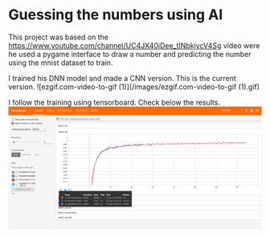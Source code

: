 # Guessing the numbers using AI

This project was based on the https://www.youtube.com/channel/UC4JX40jDee_tINbkjycV4Sg video were he used a pygame interface to draw a number and predicting the number using the mnist dataset to train. 

I trained his DNN model and made a CNN version. 
This is the current version. 
![ezgif.com-video-to-gif (1)](/images/ezgif.com-video-to-gif (1).gif)

I follow the training using tensorboard. Check below the results. 
![model_training](/images/model_training.png)
